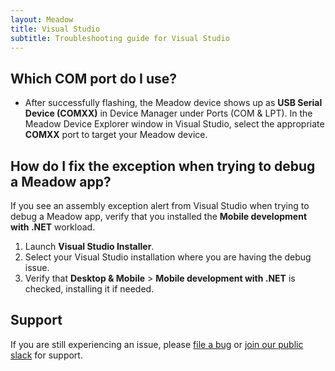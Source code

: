 ```yaml
---
layout: Meadow
title: Visual Studio
subtitle: Troubleshooting guide for Visual Studio
---
```


## Which COM port do I use?

* After successfully flashing, the Meadow device shows up as **USB Serial Device (COMXX)** in Device Manager under Ports (COM & LPT). In the Meadow Device Explorer window in Visual Studio, select the appropriate **COMXX** port to target your Meadow device.

## How do I fix the exception when trying to debug a Meadow app?

If you see an assembly exception alert from Visual Studio when trying to debug a Meadow app, verify that you installed the **Mobile development with .NET** workload.

1. Launch **Visual Studio Installer**.
2. Select your Visual Studio installation where you are having the debug issue.
3. Verify that **Desktop & Mobile** > **Mobile development with .NET** is checked, installing it if needed.

## Support

If you are still experiencing an issue, please [file a bug](https://github.com/WildernessLabs/VS_Win_Meadow_Extension/issues) or [join our public slack](http://slackinvite.wildernesslabs.co/) for support.
